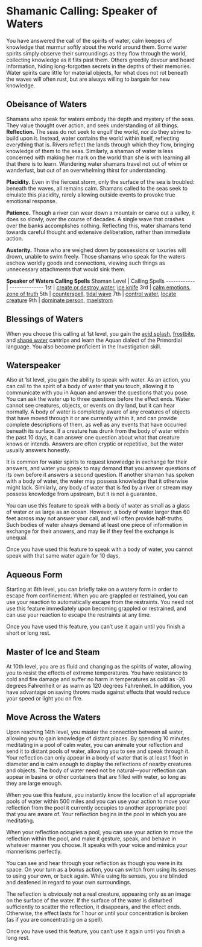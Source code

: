 # Shamanic Calling: Speaker of Waters
You have answered the call of the spirits of water, calm keepers of knowledge that murmur softly about the world around them. Some water spirits simply observe their surroundings as they flow through the world, collecting knowledge as it flits past them. Others greedily devour and hoard information, hiding long-forgotten secrets in the depths of their memories. Water spirits care little for material objects, for what does not rot beneath the waves will often rust, but are always willing to bargain for new knowledge.

## Obeisance of Waters
Shamans who speak for waters embody the depth and mystery of the seas. They value thought over action, and seek understanding of all things.
**Reflection.** The seas do not seek to engulf the world, nor do they strive to build upon it. Instead, water contains the world within itself, reflecting everything that is. Rivers reflect the lands through which they flow, bringing knowledge of them to the seas. Similarly, a shaman of water is less concerned with making her mark on the world than she is with learning all that there is to learn. Wandering water shamans travel not out of whim or wanderlust, but out of an overwhelming thirst for understanding.

**Placidity.** Even in the fiercest storm, only the surface of the sea is troubled: beneath the waves, all remains calm. Shamans called to the seas seek to emulate this placidity, rarely allowing outside events to provoke true emotional response.

**Patience.** Though a river can wear down a mountain or carve out a valley, it does so slowly, over the course of decades. A single wave that crashes over the banks accomplishes nothing. Reflecting this, water shamans tend towards careful thought and extensive deliberation, rather than immediate action.

**Austerity.** Those who are weighed down by possessions or luxuries will drown, unable to swim freely. Those shamans who speak for the waters eschew worldly goods and connections, viewing such things as unnecessary attachments that would sink them.

**Speaker of Waters Calling Spells**
Shaman Level | Calling Spells
------------ | --------------
1st | [create or destroy water](/Magic/Spells/create-or-destroy-water.md), [ice knife](/Magic/Spells/ice-knife.md)
3rd | [calm emotions](/Magic/Spells/calm-emotions.md), [zone of truth](/Magic/Spells/zone-of-truth.md)
5th | [counterspell](/Magic/Spells/counterspell.md), [tidal wave](/Magic/Spells/tidal-wave.md)
7th | [control water](/Magic/Spells/control-water.md), [locate creature](/Magic/Spells/locate-creature.md)
9th | [dominate person](/Magic/Spells/dominate-person.md), [maelstrom](/Magic/Spells/maelstrom.md)

## Blessings of Waters
When you choose this calling at 1st level, you gain the [acid splash](/Magic/Spells/acid-splash.md), [frostbite](/Magic/Spells/frostbite.md), and [shape water](/Magic/Spells/shape-water.md) cantrips and learn the Aquan dialect of the Primordial language. You also become proficient in the Investigation skill.

## Waterspeaker
Also at 1st level, you gain the ability to speak with water. As an action, you can call to the spirit of a body of water that you touch, allowing it to communicate with you in Aquan and answer the questions that you pose. You can ask the water up to three questions before the effect ends. Water cannot see creatures, objects, or events on dry land, but it can hear normally. A body of water is completely aware of any creatures of objects that have moved through it or are currently within it, and can provide complete descriptions of them, as well as any events that have occurred beneath its surface. If a creature has drunk from the body of water within the past 10 days, it can answer one question about what that creature knows or intends. Answers are often cryptic or repetitive, but the water usually answers honestly.

It is common for water spirits to request knowledge in exchange for their answers, and water you speak to may demand that you answer questions of its own before it answers a second question. If another shaman has spoken with a body of water, the water may possess knowledge that it otherwise might lack. Similarly, any body of water that is fed by a river or stream may possess knowledge from upstream, but it is not a guarantee.

You can use this feature to speak with a body of water as small as a glass of water or as large as an ocean. However, a body of water larger than 60 feet across may not answer your call, and will often provide half-truths. Such bodies of water always demand at least one piece of information in exchange for their answers, and may lie if they feel the exchange is unequal.

Once you have used this feature to speak with a body of water, you cannot speak with that same water again for 10 days.

## Aqueous Form
Starting at 6th level, you can briefly take on a watery form in order to escape from confinement. When you are grappled or restrained, you can use your reaction to automatically escape from the restraints. You need not use this feature immediately upon becoming grappled or restrained, and can use your reaction to escape the restraints at any time.

Once you have used this feature, you can’t use it again until you finish a short or long rest.

## Master of Ice and Steam
At 10th level, you are as fluid and changing as the spirits of water, allowing you to resist the effects of extreme temperatures. You have resistance to cold and fire damage and suffer no harm in temperatures as cold as -20 degrees Fahrenheit or as warm as 120 degrees Fahrenheit. In addition, you have advantage on saving throws made against effects that would reduce your speed or light you on fire.

## Move Across the Waters
Upon reaching 14th level, you master the connection between all water, allowing you to gain knowledge of distant places. By spending 10 minutes meditating in a pool of calm water, you can animate your reflection and send it to distant pools of water, allowing you to see and speak through it. Your reflection can only appear in a body of water that is at least 1 foot in diameter and is calm enough to display the reflections of nearby creatures and objects. The body of water need not be natural—your reflection can appear in basins or other containers that are filled with water, so long as they are large enough.

When you use this feature, you instantly know the location of all appropriate pools of water within 500 miles and you can use your action to move your reflection from the pool it currently occupies to another appropriate pool that you are aware of. Your reflection begins in the pool in which you are meditating.

When your reflection occupies a pool, you can use your action to move the reflection within the pool, and make it gesture, speak, and behave in whatever manner you choose. It speaks with your voice and mimics your mannerisms perfectly.

You can see and hear through your reflection as though you were in its space. On your turn as a bonus action, you can switch from using its senses to using your own, or back again. While using its senses, you are blinded and deafened in regard to your own surroundings.

The reflection is obviously not a real creature, appearing only as an image on the surface of the water. If the surface of the water is disturbed sufficiently to scatter the reflection, it disappears, and the effect ends. Otherwise, the effect lasts for 1 hour or until your concentration is broken (as if you are concentrating on a spell).

Once you have used this feature, you can’t use it again until you finish a long rest.
